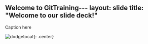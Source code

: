 Welcome to GitTraining---
layout: slide
title: "Welcome to our slide deck!"
---

Caption here

![dodgetocat](https://octodex.github.com/images/dodgetocat_v2.png){: .center}
